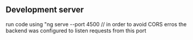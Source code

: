 
## Development server

run code using "ng serve --port 4500  // in order to avoid  CORS erros the backend was configured to listen requests from this port


